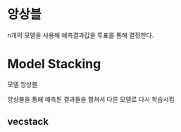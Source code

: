 # 앙상블
n개의 모델을 사용해 예측결과값을 투표를 통해 결정한다.

# Model Stacking
모델 앙상블

앙상블을 통해 예측된 결과들을 합쳐서 다른 모델로 다시 학습시킴
## vecstack
